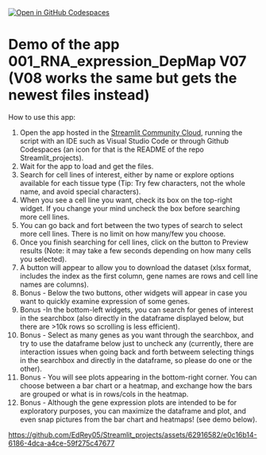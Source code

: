 <a href="https://codespaces.new/EdRey05/st-app-001?quickstart=1" target="_blank"> 
  <img src="https://github.com/codespaces/badge.svg" alt="Open in GitHub Codespaces">
</a>

# Demo of the app 001_RNA_expression_DepMap V07 (V08 works the same but gets the newest files instead)

How to use this app:
1. Open the app hosted in the <a href="https://edrey05-st-app-001.streamlit.app/">Streamlit Community Cloud</a>, running the script with an IDE such as Visual Studio Code or through Github Codespaces (an icon for that is the README of the repo Streamlit_projects).
2. Wait for the app to load and get the files.
3. Search for cell lines of interest, either by name or explore options available for each tissue type (Tip: Try few characters, not the whole name, and avoid special characters).
4. When you see a cell line you want, check its box on the top-right widget. If you change your mind uncheck the box before searching more cell lines.
5. You can go back and fort between the two types of search to select more cell lines. There is no limit on how many/few you choose.
6. Once you finish searching for cell lines, click on the button to Preview results (Note: it may take a few seconds depending on how many cells you selected).
7. A button will appear to allow you to download the dataset (xlsx format, includes the index as the first column, gene names are rows and cell line names are columns).
8. Bonus - Below the two buttons, other widgets will appear in case you want to quickly examine expression of some genes.
9. Bonus -In the bottom-left widgets, you can search for genes of interest in the searchbox (also directly in the dataframe displayed below, but there are >10k rows so scrolling is less efficient).
10. Bonus - Select as many genes as you want through the searchbox, and try to use the dataframe below just to uncheck any (currently, there are interaction issues when going back and forth betweem selecting things in the searchbox and directly in the dataframe, so please do one or the other).
11. Bonus - You will see plots appearing in the bottom-right corner. You can choose between a bar chart or a heatmap, and exchange how the bars are grouped or what is in rows/cols in the heatmap.
12. Bonus - Although the gene expression plots are intended to be for exploratory purposes, you can maximize the dataframe and plot, and even snap pictures from the bar chart and heatmaps! (see demo below).

https://github.com/EdRey05/Streamlit_projects/assets/62916582/e0c16b14-6186-4dca-a4ce-59f275c47677
